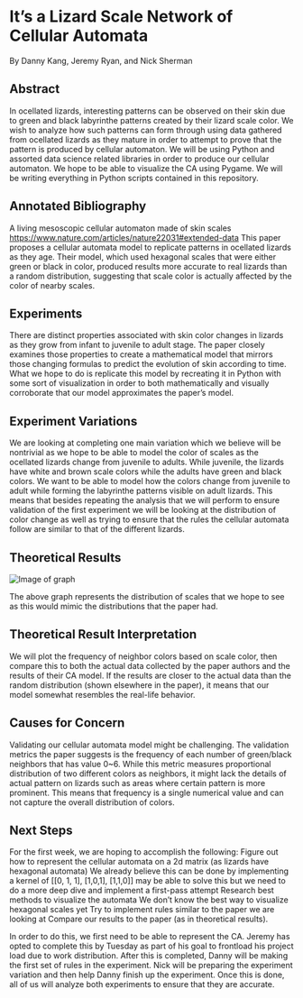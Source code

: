 # It’s a Lizard Scale Network of Cellular Automata
By Danny Kang, Jeremy Ryan, and Nick Sherman

## Abstract
In ocellated lizards, interesting patterns can be observed on their skin due to green and black labyrinthe patterns created by their lizard scale color. We wish to analyze how such patterns can form through using data gathered from ocellated lizards as they mature in order to attempt to prove that the pattern is produced by cellular automaton. We will be using Python and assorted data science related libraries in order to produce our cellular automaton. We hope to be able to visualize the CA using Pygame. We will be writing everything in Python scripts contained in this repository.

## Annotated Bibliography
A living mesoscopic cellular automaton made of skin scales
https://www.nature.com/articles/nature22031#extended-data
This paper proposes a cellular automata model to replicate patterns in ocellated lizards as they age. Their model, which used hexagonal scales that were either green or black in color, produced results more accurate to real lizards than a random distribution, suggesting that scale color is actually affected by the color of nearby scales.

## Experiments
There are distinct properties associated with skin color changes in lizards as they grow from infant to juvenile to adult stage. The paper closely examines those properties to create a mathematical model that mirrors those changing formulas to predict the evolution of skin according to time. What we hope to do is replicate this model by recreating it in Python with some sort of visualization in order to both mathematically and visually corroborate that our model approximates the paper’s model.

## Experiment Variations
We are looking at completing one main variation which we believe will be nontrivial as we hope to be able to model the color of scales as the ocellated lizards change from juvenile to adults. While juvenile, the lizards have white and brown scale colors while the adults have green and black colors. We want to be able to model how the colors change from juvenile to adult while forming the labyrinthe patterns visible on adult lizards. This means that besides repeating the analysis that we will perform to ensure validation of the first experiment we will be looking at the distribution of color change as well as trying to ensure that the rules the cellular automata follow are similar to that of the different lizards. 

## Theoretical Results

![Image of graph](https://github.com/kdy304g/ComplexLizards-CA/blob/master/images/graph.png)

The above graph represents the distribution of scales that we hope to see as this would mimic the distributions that the paper had. 

## Theoretical Result Interpretation
We will plot the frequency of neighbor colors based on scale color, then compare this to both the actual data collected by the paper authors and the results of their CA model. If the results are closer to the actual data than the random distribution (shown elsewhere in the paper), it means that our model somewhat resembles the real-life behavior.

## Causes for Concern
Validating our cellular automata model might be challenging. The validation metrics the paper suggests is the frequency of each number of green/black neighbors that has value 0~6. While this metric measures proportional distribution of two different colors as neighbors, it might lack the details of actual pattern on lizards such as areas where certain pattern is more prominent. This means that frequency is a single numerical value and can not capture the overall distribution of colors. 

## Next Steps
For the first week, we are hoping to accomplish the following:
Figure out how to represent the cellular automata on a 2d matrix (as lizards have hexagonal automata)
We already believe this can be done by implementing a kernel of [[0, 1, 1], [1,0,1], [1,1,0]] may be able to solve this but we need to do a more deep dive and implement a first-pass attempt
Research best methods to visualize the automata
We don’t know the best way to visualize hexagonal scales yet
Try to implement rules similar to the paper we are looking at
Compare our results to the paper (as in theoretical results).

In order to do this, we first need to be able to represent the CA. Jeremy has opted to complete this by Tuesday as part of his goal to frontload his project load due to work distribution. After this is completed, Danny will be making the first set of rules in the experiment. Nick will be preparing the experiment variation and then help Danny finish up the experiment. Once this is done, all of us will analyze both experiments to ensure that they are accurate.
